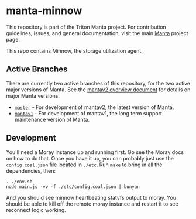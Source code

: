 <!--
    This Source Code Form is subject to the terms of the Mozilla Public
    License, v. 2.0. If a copy of the MPL was not distributed with this
    file, You can obtain one at http://mozilla.org/MPL/2.0/.
-->

<!--
    Copyright 2019 Joyent, Inc.
    Copyright 2024 MNX Cloud, Inc.
-->

# manta-minnow

This repository is part of the Triton Manta project.  For contribution
guidelines, issues, and general documentation, visit the main
[Manta](http://github.com/TritonDataCenter/manta) project page.

This repo contains Minnow, the storage utilization agent.

## Active Branches

There are currently two active branches of this repository, for the two
active major versions of Manta. See the [mantav2 overview
document](https://github.com/TritonDataCenter/manta/blob/master/docs/mantav2.md)
for details on major Manta versions.

- [`master`](../../tree/master/) - For development of mantav2, the latest
  version of Manta.
- [`mantav1`](../../tree/mantav1/) - For development of mantav1, the long
  term support maintenance version of Manta.

## Development

You'll need a Moray instance up and running first. Go see the Moray docs on how
to do that. Once you have it up, you can probably just use the
`config.coal.json` file located in `./etc`.  Run `make` to bring in all the
dependencies, then:

    . ./env.sh
    node main.js -vv -f ./etc/config.coal.json | bunyan

And you should see minnow heartbeating statvfs output to moray.  You should be
able to kill off the remote moray instance and restart it to see reconnect logic
working.

